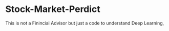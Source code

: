 # Stock-Market-Perdict
This is not a Finincial Advisor but just a code to understand Deep Learning,
